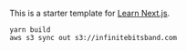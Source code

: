 This is a starter template for [Learn Next.js](https://nextjs.org/learn).


```
yarn build
aws s3 sync out s3://infinitebitsband.com
```